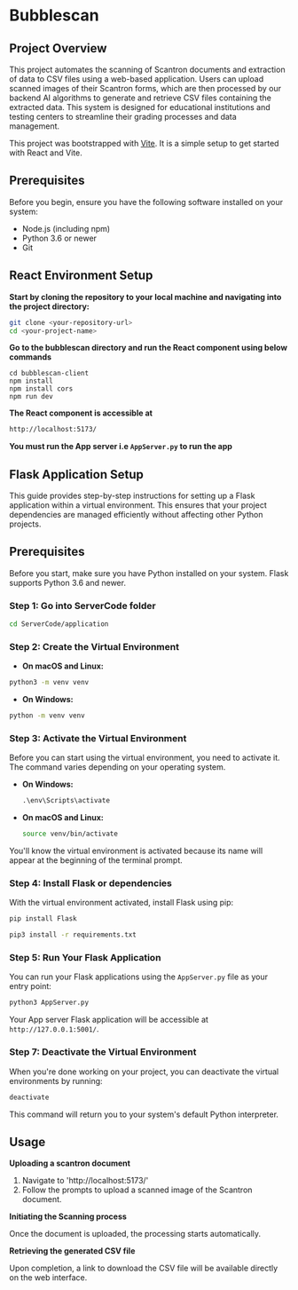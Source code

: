 # Bubblescan

## Project Overview
This project automates the scanning of Scantron documents and extraction of data to CSV files using a web-based application. Users can upload scanned images of their Scantron forms, which are then processed by our backend AI algorithms to generate and retrieve CSV files containing the extracted data. This system is designed for educational institutions and testing centers to streamline their grading processes and data management.

This project was bootstrapped with [Vite](https://vitejs.dev/). It is a simple setup to get started with React and Vite.

## Prerequisites

Before you begin, ensure you have the following software installed on your system:
- Node.js (including npm)
- Python 3.6 or newer
- Git

## React Environment Setup

**Start by cloning the repository to your local machine and navigating into the project directory:**

```bash
git clone <your-repository-url>
cd <your-project-name>
```

**Go to the bubblescan directory and run the React component using below commands**

```
cd bubblescan-client
npm install
npm install cors
npm run dev
```
**The React component is accessible at**
```bash
http://localhost:5173/
```

**You must run the App server i.e `AppServer.py` to run the app**

## Flask Application Setup

This guide provides step-by-step instructions for setting up a Flask application within a virtual environment. This ensures that your project dependencies are managed efficiently without affecting other Python projects.

## Prerequisites

Before you start, make sure you have Python installed on your system. Flask supports Python 3.6 and newer.

### Step 1: Go into ServerCode folder

```bash
cd ServerCode/application
```

### Step 2: Create the Virtual Environment

- **On macOS and Linux:**
```bash
python3 -m venv venv
```
- **On Windows:**
```bash
python -m venv venv
```

### Step 3: Activate the Virtual Environment

Before you can start using the virtual environment, you need to activate it. The command varies depending on your operating system.

- **On Windows:**

  ```cmd
  .\env\Scripts\activate
  ```

- **On macOS and Linux:**

  ```bash
  source venv/bin/activate
  ```

You'll know the virtual environment is activated because its name will appear at the beginning of the terminal prompt.

### Step 4: Install Flask or dependencies

With the virtual environment activated, install Flask using pip:

```bash
pip install Flask

pip3 install -r requirements.txt
```

### Step 5: Run Your Flask Application

You can run your Flask applications using the `AppServer.py` file as your entry point:

```bash
python3 AppServer.py
```

Your App server Flask application will be accessible at `http://127.0.0.1:5001/`.

### Step 7: Deactivate the Virtual Environment

When you're done working on your project, you can deactivate the virtual environments by running:

```bash
deactivate
```

This command will return you to your system's default Python interpreter.

## Usage

**Uploading a scantron document**

1. Navigate to 'http://localhost:5173/'
2. Follow the prompts to upload a scanned image of the Scantron document.

**Initiating the Scanning process**

Once the document is uploaded, the processing starts automatically.

**Retrieving the generated CSV file**

Upon completion, a link to download the CSV file will be available directly on the web interface. 